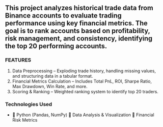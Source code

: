 <h2>This project analyzes historical trade data from Binance accounts to evaluate trading performance using key financial metrics. The goal is to rank accounts based on profitability, risk management, and consistency, identifying the top 20 performing accounts.</h2>
<h3>FEATURES</h3>
<ol>
  <li>Data Preprocessing – Exploding trade history, handling missing values, and structuring data in a tabular format.</li>
  <li>Financial Metrics Calculation – Includes Total PnL, ROI, Sharpe Ratio, Max Drawdown, Win Rate, and more.</li>
  <li>Scoring & Ranking – Weighted ranking system to identify top 20 traders.</li>
</ol>
<h3>Technologies Used</h3>
<ul>
  <li>🔹 Python (Pandas, NumPy)
🔹 Data Analysis & Visualization
🔹 Financial Risk Metrics</li>
</ul>
